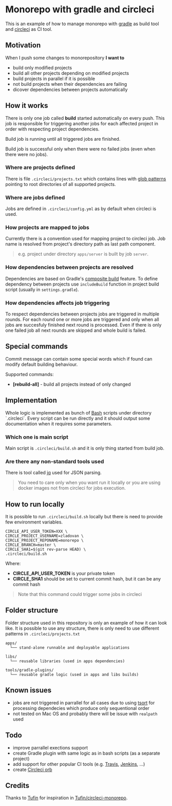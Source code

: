 # Monorepo with gradle and circleci

This is an example of how to manage monorepo with [gradle](https://gradle.org/) as build tool
and [circleci](https://circleci.com/) as CI tool.

## Motivation

When I push some changes to monorepository **I want to**
  
  - build only modified projects
  - build all other projects depending on modified projects
  - build projects in parallel if it is possible
  - not build projects when their dependencies are failing
  - dicover dependencies between projects automatically 

## How it works

There is only one job called **build** started automatically on every push. This job is responsible for triggering another jobs for each affected project in order with respecting project dependencies.

Build job is running until all triggered jobs are finished.

Build job is successful only when there were no failed jobs (even when there were no jobs).

### Where are projects defined

There is file `.circleci/projects.txt` which contains lines with [glob patterns](https://en.wikipedia.org/wiki/Glob_(programming)) pointing to root directories of all supported projects.

### Where are jobs defined

Jobs are defined in `.circleci/config.yml` as by default when circleci is used. 

### How projects are mapped to jobs

Currently there is a convention used for mapping project to circleci job. Job name is resolved from project's directory path as last path component. 

> e.g. project under directory `apps/server` is built by job `server`.

### How dependencies between projects are resolved

Dependencies are based on Gradle's [composite build](https://docs.gradle.org/current/userguide/composite_builds.html) feature. To define dependency between projects use `includeBuild` function in project build script (usually in `settings.gradle`).

### How dependencies affects job triggering

To respect dependencies between projects jobs are triggered in multiple rounds. For each round one or more jobs are triggered and only when all jobs are succesfuly finished next round is processed. Even if there is only one failed job all next rounds are skipped and whole build is failed. 

## Special commands

Commit message can contain some special words which if found can modify default building behaviour.

Supported commands:
 - **[rebuild-all]** - build all projects instead of only changed 

## Implementation

Whole logic is implemented as bunch of [Bash](https://en.wikipedia.org/wiki/Bash_(Unix_shell)) scripts under directory `.circleci`. Every script can be run directly and it should output some documentation when it requires some parameters.

### Which one is main script

Main script is `.circleci/build.sh` and it is only thing started from build job.

### Are there any non-standard tools used

There is tool called [jq](https://stedolan.github.io/jq/) used for JSON parsing.

>You need to care only when you want run it locally or you are using docker images not from circleci for jobs execution. 

## How to run locally

It is possible to run `.circleci/build.sh` locally but there is need to provide few environment variables.

    CIRCLE_API_USER_TOKEN=XXX \
    CIRCLE_PROJECT_USERNAME=zladovan \
    CIRCLE_PROJECT_REPONAME=monorepo \
    CIRCLE_BRANCH=master \
    CIRCLE_SHA1=$(git rev-parse HEAD) \
    .circleci/build.sh

Where:

  - **CIRCLE_API_USER_TOKEN** is your private token
  - **CIRCLE_SHA1** should be set to current commit hash, but it can be any commit hash

>Note that this command could trigger some jobs in circleci

## Folder structure

Folder structure used in this repository is only an example of how it can look like. It is possible to use any structure, there is only need to use different patterns in `.circleci/projects.txt` 

    apps/
      └── stand-alone runnable and deployable applications

    libs/
      └── reusable libraries (used in apps dependencies)  

    tools/gradle-plugins/
      └── reusable gradle logic (used in apps and libs builds)

## Known issues

  - jobs are not triggered in parrallel for all cases due to using [tsort](https://en.wikipedia.org/wiki/Tsort) for processing dependecies which produce only sequentional order
  - not tested on Mac OS and probably there will be issue with `realpath` used
  
## Todo

  - improve parrallel exections support
  - create Gradle plugin with same logic as in bash scripts (as a separate project)
  - add support for other popular CI tools (e.g. [Travis](https://travis-ci.org/), [Jenkins](https://jenkins.io/), ...)
  - create [Circleci orb](https://circleci.com/orbs/) 

## Credits

Thanks to [Tufin](https://github.com/Tufin) for inspiration in [Tufin/circleci-monorepo](https://github.com/Tufin/circleci-monorepo).
